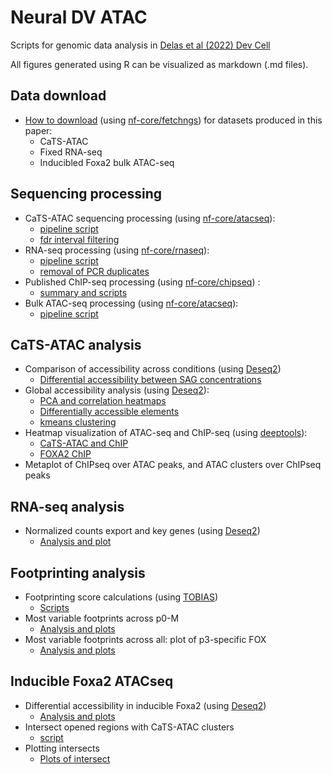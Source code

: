 # Neural DV ATAC
Scripts for genomic data analysis in [Delas et al (2022) Dev Cell](https://doi.org/10.1016/j.devcel.2022.11.016) 

All figures generated using R can be visualized as markdown (.md files). 

## Data download
- [How to download](docs/GEO_download.md) (using [nf-core/fetchngs](https://nf-co.re/fetchngs)) for datasets produced in this paper:
    - CaTS-ATAC
    - Fixed RNA-seq
    - Inducibled Foxa2 bulk ATAC-seq

## Sequencing processing
- CaTS-ATAC sequencing processing (using [nf-core/atacseq](https://nf-co.re/atacseq)): 
    - [pipeline script](sh/run_cats-atac.sh)
    - [fdr interval filtering](NeuralDV_Rproject/cats-atac_1_filter_fdr.md)
- RNA-seq processing (using [nf-core/rnaseq](https://nf-co.re/rnaseq)): 
    - [pipeline script](sh/run_rnaseq.sh) 
    - [removal of PCR duplicates](R/R_geneCounts.R)
- Published ChIP-seq processing (using [nf-core/chipseq](https://nf-co.re/chipseq)) : 
    - [summary and scripts](docs/chip-seq_processing.md)
- Bulk ATAC-seq processing (using [nf-core/atacseq](https://nf-co.re/atacseq)):
    - [pipeline script](sh/run_atac-ifoxa2.sh)

## CaTS-ATAC analysis
- Comparison of accessibility across conditions (using [Deseq2](https://bioconductor.org/packages/release/bioc/html/DESeq2.html))
    - [Differential accessibility between SAG concentrations](NeuralDV_Rproject/cats-atac_3_cross_condition_diffacc.md)
- Global accessibility analysis (using [Deseq2](https://bioconductor.org/packages/release/bioc/html/DESeq2.html)):
    - [PCA and correlation heatmaps](NeuralDV_Rproject/cats-atac_2_deseq_PCA_heatmaps.md)
    - [Differentially accessible elements](NeuralDV_Rproject/cats-atac_4_DiffAcc_filter.md)
    - [kmeans clustering](NeuralDV_Rproject/cats-atac_5_kmeans.md)
- Heatmap visualization of ATAC-seq and ChIP-seq (using [deeptools](https://deeptools.readthedocs.io/en/develop/)):
    - [CaTS-ATAC and ChIP](sh/run_deeptools_atac_chip.sh)
    - [FOXA2 ChIP](sh/run_deeptools_atac_Foxa2chip.sh)
- Metaplot of ChIPseq over ATAC peaks, and ATAC clusters over ChIPseq peaks

## RNA-seq analysis
- Normalized counts export and key genes (using [Deseq2](https://bioconductor.org/packages/release/bioc/html/DESeq2.html))
    - [Analysis and plot](NeuralDV_Rproject/rna_1.md)

## Footprinting analysis
- Footprinting score calculations (using [TOBIAS](https://github.com/loosolab/TOBIAS)) 
    - [Scripts](docs/tobias_allscripts.md)
- Most variable footprints across p0-M
    - [Analysis and plots](NeuralDV_Rproject/footprinting_d5_d6_p0_M.md)
- Most variable footprints across all: plot of p3-specific FOX
    - [Analysis and plots](NeuralDV_Rproject/footprinting_allconditions.md)

## Inducible Foxa2 ATACseq
- Differential accessibility in inducible Foxa2 (using [Deseq2](https://bioconductor.org/packages/release/bioc/html/DESeq2.html))
    - [Analysis and plots](NeuralDV_Rproject/ifoxa2-atac_1_maplot.md)
- Intersect opened regions with CaTS-ATAC clusters
    - [script](sh/run_intersect.sh)
- Plotting intersects
    - [Plots of intersect](NeuralDV_Rproject/ifoxa2-atac_2_intersect_plot.md)